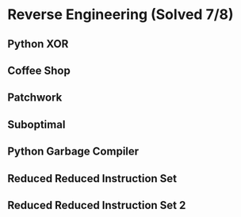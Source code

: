 # Reverse Engineering (Solved 7/8)

## Python XOR

## Coffee Shop

## Patchwork

## Suboptimal

## Python Garbage Compiler

## Reduced Reduced Instruction Set

## Reduced Reduced Instruction Set 2